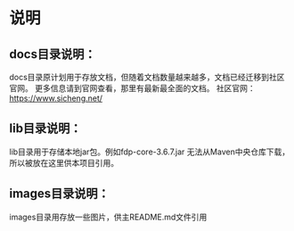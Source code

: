 # 说明
## docs目录说明：  
docs目录原计划用于存放文档，但随着文档数量越来越多，文档已经迁移到社区官网。
更多信息请到官网查看，那里有最新最全面的文档。 社区官网：https://www.sicheng.net/

## lib目录说明：  
lib目录用于存储本地jar包。例如fdp-core-3.6.7.jar 无法从Maven中央仓库下载，所以被放在这里供本项目引用。

## images目录说明：  
images目录用存放一些图片，供主README.md文件引用